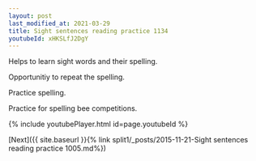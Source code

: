 ```yaml
---
layout: post
last_modified_at: 2021-03-29
title: Sight sentences reading practice 1134
youtubeId: xHKSLfJ2DgY
---
```

 
 
Helps to learn sight words and their spelling.

Opportunitiy to repeat the spelling. 

Practice spelling. 
 
Practice for spelling bee competitions. 
 
{% include youtubePlayer.html id=page.youtubeId %}
 
 

[Next]({{ site.baseurl }}{% link  split1/_posts/2015-11-21-Sight sentences reading practice 1005.md%})
 
